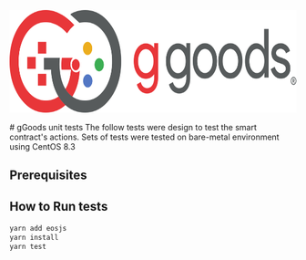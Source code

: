 <p align="center">
	<a href="https://ggoods.io">
		<img height="180" src="../../docs/ggoods-logo.svg" >
	</a>
</p>
# gGoods unit tests
The follow tests were design to test the smart contract's actions.
Sets of tests were tested on bare-metal environment using CentOS 8.3 

## Prerequisites

 
## How to Run tests

 ```
 yarn add eosjs
 yarn install
 yarn test
```